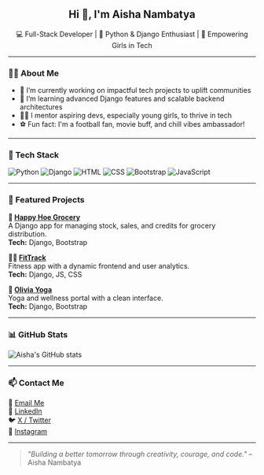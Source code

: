 <h2 align="center">Hi 👋, I'm Aisha Nambatya</h2>
<p align="center">
  💻 Full-Stack Developer | 🐍 Python & Django Enthusiast | 🚀 Empowering Girls in Tech
</p>

---

### 👩‍💻 About Me
- 🔭 I’m currently working on impactful tech projects to uplift communities
- 🌱 I’m learning advanced Django features and scalable backend architectures
- 👩‍🏫 I mentor aspiring devs, especially young girls, to thrive in tech
- ⚽ Fun fact: I'm a football fan, movie buff, and chill vibes ambassador!

---

### 🧰 Tech Stack
![Python](https://img.shields.io/badge/-Python-3776AB?style=flat&logo=python&logoColor=white)
![Django](https://img.shields.io/badge/-Django-092E20?style=flat&logo=django&logoColor=white)
![HTML](https://img.shields.io/badge/-HTML5-E34F26?style=flat&logo=html5&logoColor=white)
![CSS](https://img.shields.io/badge/-CSS3-1572B6?style=flat&logo=css3&logoColor=white)
![Bootstrap](https://img.shields.io/badge/-Bootstrap-7952B3?style=flat&logo=bootstrap&logoColor=white)
![JavaScript](https://img.shields.io/badge/-JavaScript-F7DF1E?style=flat&logo=javascript&logoColor=black)

---

### 📌 Featured Projects

**🛒 [Happy Hoe Grocery](#)**  
A Django app for managing stock, sales, and credits for grocery distribution.  
**Tech:** Django, Bootstrap

**🏋️‍♀️ [FitTrack](#)**  
Fitness app with a dynamic frontend and user analytics.  
**Tech:** Django, JS, CSS

**🧘 [Olivia Yoga](#)**  
Yoga and wellness portal with a clean interface.  
**Tech:** Django, Bootstrap

---

### 📊 GitHub Stats

![Aisha's GitHub stats](https://github-readme-stats.vercel.app/api?username=aishanambatya&show_icons=true&theme=calm)

---

### 📫 Contact Me

📧 [Email Me](mailto:aishanmbt@gmail.com)  
🔗 [LinkedIn](https://www.linkedin.com/in/aisha-nambatya-228581339/)  
🐦 [X / Twitter](https://x.com/AishaNamba66224)  
📸 [Instagram](https://www.instagram.com/ayeeshah.muha03/)

---
> _"Building a better tomorrow through creativity, courage, and code."_ – Aisha Nambatya
